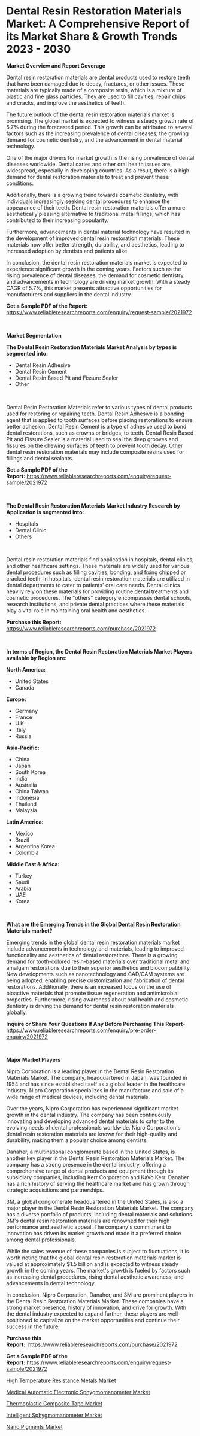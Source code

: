 <p><h1>Dental Resin Restoration Materials Market: A Comprehensive Report of its Market Share & Growth Trends 2023 - 2030</h1></p><p><strong>Market Overview and Report Coverage</strong></p>
<p><p>Dental resin restoration materials are dental products used to restore teeth that have been damaged due to decay, fractures, or other issues. These materials are typically made of a composite resin, which is a mixture of plastic and fine glass particles. They are used to fill cavities, repair chips and cracks, and improve the aesthetics of teeth.</p><p>The future outlook of the dental resin restoration materials market is promising. The global market is expected to witness a steady growth rate of 5.7% during the forecasted period. This growth can be attributed to several factors such as the increasing prevalence of dental diseases, the growing demand for cosmetic dentistry, and the advancement in dental material technology.</p><p>One of the major drivers for market growth is the rising prevalence of dental diseases worldwide. Dental caries and other oral health issues are widespread, especially in developing countries. As a result, there is a high demand for dental restoration materials to treat and prevent these conditions.</p><p>Additionally, there is a growing trend towards cosmetic dentistry, with individuals increasingly seeking dental procedures to enhance the appearance of their teeth. Dental resin restoration materials offer a more aesthetically pleasing alternative to traditional metal fillings, which has contributed to their increasing popularity.</p><p>Furthermore, advancements in dental material technology have resulted in the development of improved dental resin restoration materials. These materials now offer better strength, durability, and aesthetics, leading to increased adoption by dentists and patients alike.</p><p>In conclusion, the dental resin restoration materials market is expected to experience significant growth in the coming years. Factors such as the rising prevalence of dental diseases, the demand for cosmetic dentistry, and advancements in technology are driving market growth. With a steady CAGR of 5.7%, this market presents attractive opportunities for manufacturers and suppliers in the dental industry.</p></p>
<p><strong>Get a Sample PDF of the Report:</strong> <a href="https://www.reliableresearchreports.com/enquiry/request-sample/2021972">https://www.reliableresearchreports.com/enquiry/request-sample/2021972</a></p>
<p>&nbsp;</p>
<p><strong>Market Segmentation</strong></p>
<p><strong>The Dental Resin Restoration Materials Market Analysis by types is segmented into:</strong></p>
<p><ul><li>Dental Resin Adhesive</li><li>Dental Resin Cement</li><li>Dental Resin Based Pit and Fissure Sealer</li><li>Other</li></ul></p>
<p>&nbsp;</p>
<p><p>Dental Resin Restoration Materials refer to various types of dental products used for restoring or repairing teeth. Dental Resin Adhesive is a bonding agent that is applied to tooth surfaces before placing restorations to ensure better adhesion. Dental Resin Cement is a type of adhesive used to bond dental restorations, such as crowns or bridges, to teeth. Dental Resin Based Pit and Fissure Sealer is a material used to seal the deep grooves and fissures on the chewing surfaces of teeth to prevent tooth decay. Other dental resin restoration materials may include composite resins used for fillings and dental sealants.</p></p>
<p><strong>Get a Sample PDF of the Report:</strong>&nbsp;<a href="https://www.reliableresearchreports.com/enquiry/request-sample/2021972">https://www.reliableresearchreports.com/enquiry/request-sample/2021972</a></p>
<p>&nbsp;</p>
<p><strong>The Dental Resin Restoration Materials Market Industry Research by Application is segmented into:</strong></p>
<p><ul><li>Hospitals</li><li>Dental Clinic</li><li>Others</li></ul></p>
<p>&nbsp;</p>
<p><p>Dental resin restoration materials find application in hospitals, dental clinics, and other healthcare settings. These materials are widely used for various dental procedures such as filling cavities, bonding, and fixing chipped or cracked teeth. In hospitals, dental resin restoration materials are utilized in dental departments to cater to patients' oral care needs. Dental clinics heavily rely on these materials for providing routine dental treatments and cosmetic procedures. The "others" category encompasses dental schools, research institutions, and private dental practices where these materials play a vital role in maintaining oral health and aesthetics.</p></p>
<p><strong>Purchase this Report:</strong>&nbsp; <a href="https://www.reliableresearchreports.com/purchase/2021972">https://www.reliableresearchreports.com/purchase/2021972</a></p>
<p>&nbsp;</p>
<p><strong>In terms of Region, the Dental Resin Restoration Materials Market Players available by Region are:</strong></p>
<p>
    <p> <strong> North America: </strong>
        <ul>
            <li>United States</li>
            <li>Canada</li>
        </ul>
        </p> 
    <p> <strong> Europe: </strong>
        <ul>
            <li>Germany</li>
            <li>France</li>
            <li>U.K.</li>
            <li>Italy</li>
            <li>Russia</li>
        </ul>
        </p> 
    <p> <strong> Asia-Pacific: </strong>
        <ul>
            <li>China</li>
            <li>Japan</li>
            <li>South Korea</li>
            <li>India</li>
            <li>Australia</li>
            <li>China Taiwan</li>
            <li>Indonesia</li>
            <li>Thailand</li>
            <li>Malaysia</li>
        </ul>
        </p> 
    <p> <strong> Latin America: </strong>
        <ul>
            <li>Mexico</li>
            <li>Brazil</li>
            <li>Argentina Korea</li>
            <li>Colombia</li>
        </ul>
        </p> 
    <p> <strong> Middle East & Africa: </strong>
        <ul>
            <li>Turkey</li>
            <li>Saudi</li>
            <li>Arabia</li>
            <li>UAE</li>
            <li>Korea</li>
        </ul>
    </p>
    </p>
<p>&nbsp;</p>
<p><strong>What are the Emerging Trends in the Global Dental Resin Restoration Materials market?</strong></p>
<p><p>Emerging trends in the global dental resin restoration materials market include advancements in technology and materials, leading to improved functionality and aesthetics of dental restorations. There is a growing demand for tooth-colored resin-based materials over traditional metal and amalgam restorations due to their superior aesthetics and biocompatibility. New developments such as nanotechnology and CAD/CAM systems are being adopted, enabling precise customization and fabrication of dental restorations. Additionally, there is an increased focus on the use of bioactive materials that promote tissue regeneration and antimicrobial properties. Furthermore, rising awareness about oral health and cosmetic dentistry is driving the demand for dental resin restoration materials globally.</p></p>
<p><strong>Inquire or Share Your Questions If Any Before Purchasing This Report</strong>- <a href="https://www.reliableresearchreports.com/enquiry/pre-order-enquiry/2021972">https://www.reliableresearchreports.com/enquiry/pre-order-enquiry/2021972</a></p>
<p>&nbsp;</p>
<p><strong>Major Market Players</strong></p>
<p><p>Nipro Corporation is a leading player in the Dental Resin Restoration Materials Market. The company, headquartered in Japan, was founded in 1954 and has since established itself as a global leader in the healthcare industry. Nipro Corporation specializes in the manufacture and sale of a wide range of medical devices, including dental materials.</p><p>Over the years, Nipro Corporation has experienced significant market growth in the dental industry. The company has been continuously innovating and developing advanced dental materials to cater to the evolving needs of dental professionals worldwide. Nipro Corporation's dental resin restoration materials are known for their high-quality and durability, making them a popular choice among dentists.</p><p>Danaher, a multinational conglomerate based in the United States, is another key player in the Dental Resin Restoration Materials Market. The company has a strong presence in the dental industry, offering a comprehensive range of dental products and equipment through its subsidiary companies, including Kerr Corporation and KaVo Kerr. Danaher has a rich history of serving the healthcare market and has grown through strategic acquisitions and partnerships.</p><p>3M, a global conglomerate headquartered in the United States, is also a major player in the Dental Resin Restoration Materials Market. The company has a diverse portfolio of products, including dental materials and solutions. 3M's dental resin restoration materials are renowned for their high performance and aesthetic appeal. The company's commitment to innovation has driven its market growth and made it a preferred choice among dental professionals.</p><p>While the sales revenue of these companies is subject to fluctuations, it is worth noting that the global dental resin restoration materials market is valued at approximately $1.5 billion and is expected to witness steady growth in the coming years. The market's growth is fueled by factors such as increasing dental procedures, rising dental aesthetic awareness, and advancements in dental technology.</p><p>In conclusion, Nipro Corporation, Danaher, and 3M are prominent players in the Dental Resin Restoration Materials Market. These companies have a strong market presence, history of innovation, and drive for growth. With the dental industry expected to expand further, these players are well-positioned to capitalize on the market opportunities and continue their success in the future.</p></p>
<p><strong>Purchase this Report:</strong>&nbsp;&nbsp;<a href="https://www.reliableresearchreports.com/purchase/2021972">https://www.reliableresearchreports.com/purchase/2021972</a></p>
<p></p>
<p><strong>Get a Sample PDF of the Report:</strong>&nbsp;<a href="https://www.reliableresearchreports.com/enquiry/request-sample/2021972">https://www.reliableresearchreports.com/enquiry/request-sample/2021972</a></p>
<p><p><a href="https://medium.com/@nelsonhauck/high-temperature-resistance-metals-market-comprehensive-assessment-by-type-application-and-d41bb03f9ce1">High Temperature Resistance Metals Market</a></p><p><a href="https://github.com/Paul14Anderson63/Market-Research-Report-List-1/blob/main/medical-automatic-electronic-sphygmomanometer-market.md">Medical Automatic Electronic Sphygmomanometer Market</a></p><p><a href="https://medium.com/@andrewhills1925/thermoplastic-composite-tape-market-trends-forecast-and-competitive-analysis-to-2030-500dec193ba4">Thermoplastic Composite Tape Market</a></p><p><a href="https://github.com/dringals/Market-Research-Report-List-1/blob/main/intelligent-sphygmomanometer-market.md">Intelligent Sphygmomanometer Market</a></p><p><a href="https://medium.com/@leliajewess/analyzing-nano-pigments-market-global-industry-perspective-and-forecast-2023-to-2030-057fbc23e3cf">Nano Pigments Market</a></p></p>